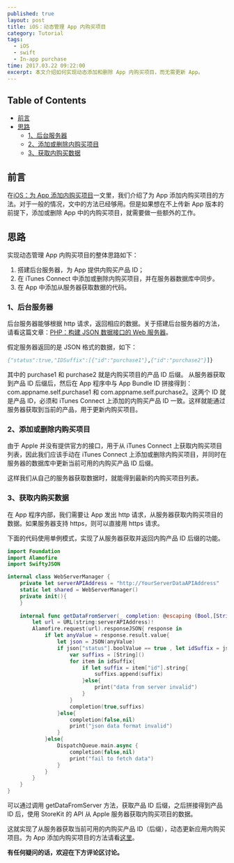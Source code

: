```yaml
---
published: true
layout: post
title: iOS：动态管理 App 内购买项目
category: Tutorial
tags: 
  - iOS
  - swift
  - In-app purchase
time: 2017.03.22 09:22:00
excerpt: 本文介绍如何实现动态添加和删除 App 内购买项目，而无需更新 App。
---
```


<!-- lsw toc mark1. Do not remove this comment so that lsw_toc can update TOC correctly. -->

## Table of Contents
- [前言](#1)
- [思路](#2)
    - [1、后台服务器](#21)
    - [2、添加或删除内购买项目](#22)
    - [3、获取内购买数据](#23)

<!-- lsw toc mark2. Do not remove this comment so that lsw_toc can update TOC correctly. -->

## <a id="1"></a>前言

在[iOS：为 App 添加内购买项目](http://linshiwei.site/tutorial/2017/03/01/iOS-in-app-purchase)一文里，我们介绍了为 App 添加内购买项目的方法。对于一般的情况，文中的方法已经够用。但是如果想在不上传新 App 版本的前提下，添加或删除 App 中的内购买项目，就需要做一些额外的工作。

## <a id="2"></a>思路

实现动态管理 App 内购买项目的整体思路如下：

1. 搭建后台服务器，为 App 提供内购买产品 ID；
2. 在 iTunes Connect 中添加或删除内购买项目，并在服务器数据库中同步。
3. 在 App 中添加从服务器获取数据的代码。

### <a id="21"></a>1、后台服务器

后台服务器能够根据 http 请求，返回相应的数据。关于搭建后台服务器的方法，请看这篇文章：[PHP：构建 JSON 数据接口的 Web 服务器](http://linshiwei.site/tutorial/2016/11/05/Web-server-JSON-API)。

假定服务器返回的是 JSON 格式的数据，如下：

```p
{"status":true,"IDSuffix":[{"id":"purchase1"},{"id":"purchase2"}]}
```

其中的 purchase1 和 purchase2 就是内购买项目的产品 ID 后缀。
从服务器获取到产品 ID 后缀后，然后在 App 程序中与 App Bundle ID 拼接得到：com.appname.self.purchase1 和 com.appname.self.purchase2。这两个 ID 就是产品 ID，必须和 iTunes Connect 上添加的内购买产品 ID 一致。这样就能通过服务器获取到当前的产品，用于更新内购买项目。

### <a id="22"></a>2、添加或删除内购买项目

由于 Apple 并没有提供官方的接口，用于从 iTunes Connect 上获取内购买项目列表，因此我们应该手动在 iTunes Connect 上添加或删除内购买项目，并同时在服务器的数据库中更新当前可用的内购买产品 ID 后缀。

这样我们从自己的服务器获取数据时，就能得到最新的内购买项目列表。

### <a id="23"></a>3、获取内购买数据

在 App 程序内部，我们需要让 App 发出 http 请求，从服务器获取内购买项目的数据。如果服务器支持 https，则可以直接用 https 请求。

下面的代码使用单例模式，实现了从服务器获取并返回内购产品 ID 后缀的功能。

```swift
import Foundation
import Alamofire
import SwiftyJSON

internal class WebServerManager {
    private let serverAPIAddress = "http://YourServerDataAPIAddress"
    static let shared = WebServerManager()
    private init(){
    }
    
    internal func getDataFromServer(_ completion: @escaping (Bool,[String]?)->Void){
        let url = URL(string:serverAPIAddress)!
        Alamofire.request(url).responseJSON{ response in
            if let anyValue = response.result.value{
                let json = JSON(anyValue)
                if json["status"].boolValue == true , let idSuffix = json["IDSuffix"].array {
                    var suffixs = [String]()
                    for item in idSuffix{
                        if let suffix = item["id"].string{
                            suffixs.append(suffix)
                        }else{
                            print("data from server invalid")
                        }
                    }
                    completion(true,suffixs)
                }else{
                    completion(false,nil)
                    print("json data format invalid")
                }
            }else{
                DispatchQueue.main.async {
                    completion(false,nil)
                    print("fail to fetch data")
                }
            }
        }
    }
}
```

可以通过调用 getDataFromServer 方法，获取产品 ID 后缀，之后拼接得到产品 ID 后，使用 StoreKit 的 API 从 Apple 服务器获取内购买项目的数据。

这就实现了从服务器获取当前可用的内购买产品 ID（后缀），动态更新应用内购买项目。为 App 添加内购买项目的方法请看[这里](http://linshiwei.site/tutorial/2017/03/01/iOS-in-app-purchase)。


**有任何疑问的话，欢迎在下方评论区讨论。**

